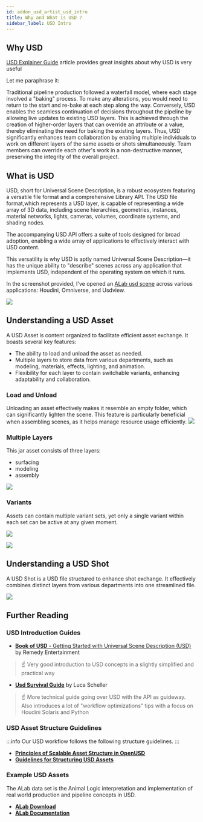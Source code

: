 ```yaml
---
id: addon_usd_artist_usd_intro
title: Why and What is USD ?
sidebar_label: USD Intro
---
```


## Why USD
[USD Explainer Guide](https://www.foundry.com/insights/film-tv/usd-explainer-guide) article provides great insights about why USD is very useful

Let me paraphrase it:

Traditional pipeline production followed a waterfall model, where each stage involved a "baking" process. To make any alterations, you would need to return to the start and re-bake at each step along the way.
Conversely, USD enables the seamless continuation of decisions throughout the pipeline by allowing live updates to existing USD layers. This is achieved through the creation of higher-order layers that can override an attribute or a value, thereby eliminating the need for baking the existing layers.
Thus, USD significantly enhances team collaboration by enabling multiple individuals to work on different layers of the same assets or shots simultaneously. Team members can override each other's work in a non-destructive manner, preserving the integrity of the overall project.


## What is USD
USD, short for Universal Scene Description, is a robust ecosystem featuring a versatile file format and a comprehensive Library API. The USD file format,which represents a USD layer, is capable of representing a wide array of 3D data, including scene hierarchies, geometries, instances, material networks, lights, cameras, volumes, coordinate systems, and shading nodes.

The accompanying USD API offers a suite of tools designed for broad adoption, enabling a wide array of applications to effectively interact with USD content.

This versatility is why USD is aptly named Universal Scene Description—it has the unique ability to "describe" scenes across any application that implements USD, independent of the operating system on which it runs.

In the screenshot provided, I've opened an [ALab usd scene](https://animallogic.com/alab/) across various applications: Houdini, Omniverse, and Usdview. 

![](assets/usd/usd_intro/usd_scene.png)


## Understanding a USD Asset
A USD Asset is content organized to facilitate efficient asset exchange. It boasts several key features:
- The ability to load and unload the asset as needed.
- Multiple layers to store data from various departments, such as modeling, materials, effects, lighting, and animation.
- Flexibility for each layer to contain switchable variants, enhancing adaptability and collaboration.

### Load and Unload

Unloading an asset effectively makes it resemble an empty folder, which can significantly lighten the scene. This feature is particularly beneficial when assembling scenes, as it helps manage resource usage efficiently.
![](assets/usd/usd_intro/asset_load_unload.gif)

### Multiple Layers
This jar asset consists of three layers:
- surfacing 
- modeling
- assembly

![](assets/usd/usd_intro/asset_layers.png)

### Variants
Assets can contain multiple variant sets, yet only a single variant within each set can be active at any given moment.

![](assets/usd/usd_intro/asset_variant.png)

![](assets/usd/usd_intro/asset_variant.gif)


## Understanding a USD Shot
A USD Shot is a USD file structured to enhance shot exchange.
It effectively combines distinct layers from various departments into one streamlined file.

![](assets/usd/usd_intro/usd_shot.png)


## Further Reading

### USD Introduction Guides
- [**Book of USD** - Getting Started with Universal Scene Description (USD)](https://remedy-entertainment.github.io/USDBook/) by Remedy Entertainment
> :point_up: Very good introduction to USD concepts in a slightly simplified and practical way

- [**Usd Survival Guide**](https://lucascheller.github.io/VFX-UsdSurvivalGuide/index.html) by Luca Scheller
> :point_up: More technical guide going over USD with the API as guideway. Also introduces a lot of "workflow optimizations" tips with a focus on Houdini Solaris and Python

### USD Asset Structure Guidelines
:::info
Our USD workflow follows the following structure guidelines.
:::

* **[Principles of Scalable Asset Structure in OpenUSD](https://docs.omniverse.nvidia.com/usd/latest/learn-openusd/independent/asset-structure-principles.html#id5)**
* **[Guidelines for Structuring USD Assets](https://wiki.aswf.io/display/WGUSD/Guidelines+for+Structuring+USD+Assets)**

### Example USD Assets

The ALab data set is the Animal Logic interpretation and implementation of real world production and pipeline concepts in USD.

- **[ALab Download](https://dpel.aswf.io/alab/)**
- **[ALab Documentation](https://usd-alab2.s3.amazonaws.com/README.html)**